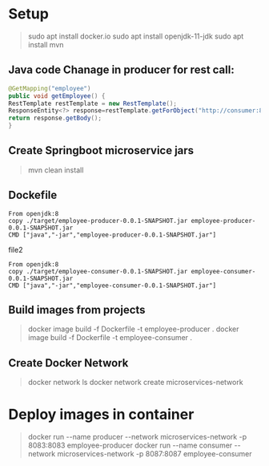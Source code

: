 

# Setup
> sudo apt install docker.io
> sudo apt install openjdk-11-jdk
> sudo apt install mvn

## Java code Chanage in producer for rest call:

```java
@GetMapping("employee")
public void getEmployee() { 
RestTemplate restTemplate = new RestTemplate(); 
ResponseEntity<?> response=restTemplate.getForObject("http://consumer:8087/employee",,String.class); 
return response.getBody(); 
}
``` 
## Create Springboot microservice jars

> mvn clean install

## Dockefile
```
From openjdk:8
copy ./target/employee-producer-0.0.1-SNAPSHOT.jar employee-producer-0.0.1-SNAPSHOT.jar
CMD ["java","-jar","employee-producer-0.0.1-SNAPSHOT.jar"]
```
file2
```
From openjdk:8
copy ./target/employee-consumer-0.0.1-SNAPSHOT.jar employee-consumer-0.0.1-SNAPSHOT.jar
CMD ["java","-jar","employee-consumer-0.0.1-SNAPSHOT.jar"]
```
## Build images from projects
> docker image build -f Dockerfile -t employee-producer .
> docker image build -f Dockerfile -t employee-consumer .

## Create Docker Network
> docker network ls
> docker network create microservices-network

# Deploy images in container
> docker run --name producer --network microservices-network -p 8083:8083 employee-producer
> docker run --name consumer --network microservices-network -p 8087:8087 employee-consumer




